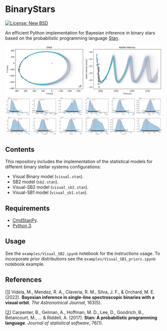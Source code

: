 # BinaryStars
[![License: New BSD](https://img.shields.io/badge/License-NewBSD-yellow.svg)](https://opensource.org/licenses/BSD-3-Clause)

An efficient Python implementation for Bayesian inference in binary stars based on the probabilistic programming language [Stan](https://mc-stan.org/).

![alt text](https://github.com/mvidela31/BinaryStars/blob/main/examples/results/HIP109951_observations_plot.png)
![alt text](https://github.com/mvidela31/BinaryStars/blob/main/examples/results/HIP109951_params_plot.png)

## Contents
This repository includes the implementation of the statistical models for different binary stellar systems configurations:
- Visual Binary model (`visual.stan`).
- SB2 model (`sb2.stan`).
- Visual-SB2 model (`visual_sb2.stan`).
- Visual-SB1 model (`visual_sb1.stan`).

## Requirements
* [CmdStanPy](https://mc-stan.org/cmdstanpy/).
* [Python 3](https://www.python.org/).

## Usage
See the `examples/Visual_SB2.ipynb` notebook for the instructions usage. To incorporate prior distributions see the `examples/Visual_SB1_priors.ipynb` notebook example.

## References
[[1](https://iopscience.iop.org/article/10.3847/1538-3881/ac5ab4)]  Videla, M., Mendez, R. A., Claveria, R. M., Silva, J. F., & Orchard, M. E. (2022). **Bayesian inference in single-line spectroscopic binaries with a visual orbit**.  *The Astronomical Journal*, 163(5).

[[2](https://www.osti.gov/biblio/1430202)] Carpenter, B., Gelman, A., Hoffman, M. D., Lee, D., Goodrich, B., Betancourt, M., ... & Riddell, A. (2017). **Stan: A probabilistic programming language**. *Journal of statistical software*, 76(1).

